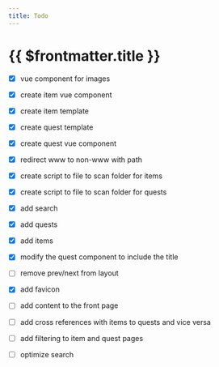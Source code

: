 ```yaml
---
title: Todo
---
```

# {{ $frontmatter.title }}

- [x] vue component for images
- [x] create item vue component
- [x] create item template
- [x] create quest template
- [x] create quest vue component
- [x] redirect www to non-www with path
- [x] create script to file to scan folder for items
- [x] create script to file to scan folder for quests
- [x] add search
- [x] add quests
- [x] add items
- [x] modify the quest component to include the title
- [ ] remove prev/next from layout
- [x] add favicon
- [ ] add content to the front page
- [ ] add cross references with items to quests and vice versa
- [ ] add filtering to item and quest pages
- [ ] optimize search

